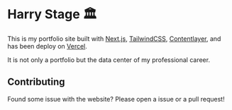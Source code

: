 # Harry Stage 🏛

This is my portfolio site built with [Next.js](https://nextjs.org), [TailwindCSS](https://tailwindcss.com), [Contentlayer](https://www.contentlayer.dev/), and has been deploy on [Vercel](https://vercel.com).

It is not only a portfolio but the data center of my professional career.
## Contributing
Found some issue with the website? Please open a issue or a pull request!
